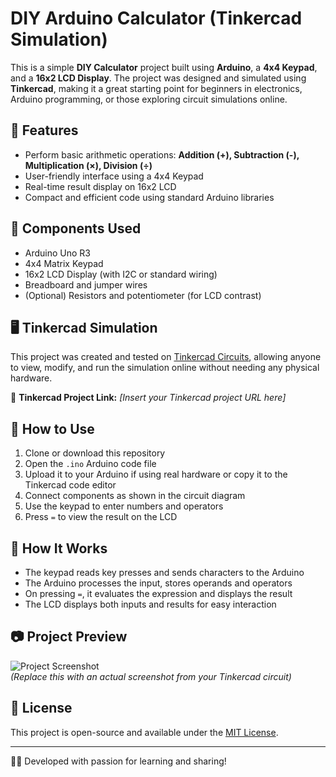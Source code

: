 # DIY Arduino Calculator (Tinkercad Simulation)

This is a simple **DIY Calculator** project built using **Arduino**, a **4x4 Keypad**, and a **16x2 LCD Display**. The project was designed and simulated using **Tinkercad**, making it a great starting point for beginners in electronics, Arduino programming, or those exploring circuit simulations online.

## 🔧 Features

- Perform basic arithmetic operations: **Addition (+), Subtraction (-), Multiplication (×), Division (÷)**
- User-friendly interface using a 4x4 Keypad
- Real-time result display on 16x2 LCD
- Compact and efficient code using standard Arduino libraries

## 🧰 Components Used

- Arduino Uno R3
- 4x4 Matrix Keypad
- 16x2 LCD Display (with I2C or standard wiring)
- Breadboard and jumper wires
- (Optional) Resistors and potentiometer (for LCD contrast)

## 🖥️ Tinkercad Simulation

This project was created and tested on [Tinkercad Circuits](https://www.tinkercad.com/circuits), allowing anyone to view, modify, and run the simulation online without needing any physical hardware.

🔗 **Tinkercad Project Link:** *[Insert your Tinkercad project URL here]*

## 📁 How to Use

1. Clone or download this repository
2. Open the `.ino` Arduino code file
3. Upload it to your Arduino if using real hardware or copy it to the Tinkercad code editor
4. Connect components as shown in the circuit diagram
5. Use the keypad to enter numbers and operators
6. Press `=` to view the result on the LCD

## 🧠 How It Works

- The keypad reads key presses and sends characters to the Arduino
- The Arduino processes the input, stores operands and operators
- On pressing `=`, it evaluates the expression and displays the result
- The LCD displays both inputs and results for easy interaction

## 📷 Project Preview

![Project Screenshot](images/project_screenshot.png)  
*(Replace this with an actual screenshot from your Tinkercad circuit)*

## 📜 License

This project is open-source and available under the [MIT License](LICENSE).

---

👨‍💻 Developed with passion for learning and sharing!

